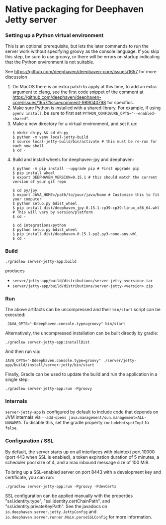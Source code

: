 # Native packaging for Deephaven Jetty server

### Setting up a Python virtual environment

This is an optional prerequisite, but lets the later commands to run the server work without
specifying groovy as the console language. If you skip this step, be sure to use groovy, or
there will be errors on startup indicating that the Python environment is not suitable.

See https://github.com/deephaven/deephaven-core/issues/1657 for more discussion

1. On MacOS there is an extra patch to apply at this time, to add an extra argument to clang,
see the first code snippet of the comment at
https://github.com/deephaven/deephaven-core/issues/1657#issuecomment-989040798 for specifics.
1. Make sure Python is installed with a shared library. For example, if using `pyenv install`,
be sure to first set `PYTHON_CONFIGURE_OPTS="--enabled-shared"`.
1. Make a new directory for a virtual environment, and set it up:
    ```shell
    $ mkdir dh-py && cd dh-py
    $ python -m venv local-jetty-build
    $ source local-jetty-build/bin/activate # this must be re-run for each new shell
    $ cd -
   ```
1. Build and install wheels for deephaven-jpy and deephaven:
    ```shell
    $ python -m pip install --upgrade pip # First upgrade pip
    $ pip install wheel
    $ export DEEPHAVEN_VERSION=0.15.1 # this should match the current version of your git repo

    $ cd py/jpy
    $ export JAVA_HOME=/path/to/your/java/home # Customize this to fit your computer
    $ python setup.py bdist_wheel
    $ pip install dist/deephaven_jpy-0.15.1-cp39-cp39-linux_x86_64.whl # This will vary by version/platform
    $ cd -

    $ cd Integrations/python
    $ python setup.py bdist_wheel
    $ pip install dist/deephaven-0.15.1-py2.py3-none-any.whl
    $ cd -
    ```


### Build

```shell
./gradlew server-jetty-app:build
```

produces

* `server/jetty-app/build/distributions/server-jetty-<version>.tar`
* `server/jetty-app/build/distributions/server-jetty-<version>.zip`

### Run

The above artifacts can be uncompressed and their `bin/start` script can be executed:

```shell
 JAVA_OPTS="-Ddeephaven.console.type=groovy" bin/start
```

Alternatively, the uncompressed installation can be built directly by gradle:

```shell
./gradlew server-jetty-app:installDist
```

And then run via:

```shell
JAVA_OPTS="-Ddeephaven.console.type=groovy" ./server/jetty-app/build/install/server-jetty/bin/start
```

Finally, Gradle can be used to update the build and run the application in a single step:

```shell
./gradlew server-jetty-app:run -Pgroovy
```

### Internals

`server-jetty-app` is configured by default to include code that depends on JVM internals via
`--add-opens java.management/sun.management=ALL-UNNAMED`. To disable this, set the gradle property `includeHotspotImpl`
to `false`.

### Configuration / SSL

By default, the server starts up on all interfaces with plaintext port 10000 (port 443 when SSL is enabled), a token
expiration duration of 5 minutes, a scheduler pool size of 4, and a max inbound message size of 100 MiB.

To bring up a SSL-enabled server on port 8443 with a development key and certificate, you can run:
```shell
./gradlew server-jetty-app:run -Pgroovy -PdevCerts
```

SSL configuration can be applied manually with the properties "ssl.identity.type", "ssl.identity.certChainPath", and
"ssl.identity.privateKeyPath". See the javadocs on `io.deephaven.server.jetty.JettyConfig` and
`io.deephaven.server.runner.Main.parseSSLConfig` for more information.
